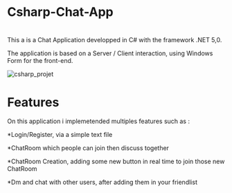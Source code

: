 # Csharp-Chat-App
#
This a is a Chat Application developped in C# with the framework .NET 5,0.

The application is based on a Server / Client interaction, using Windows Form for the front-end.


![csharp_projet](https://user-images.githubusercontent.com/19303925/140336242-ed7c3b64-3b22-4ca8-b230-382999fa82ea.GIF)

# Features
On this application i implemetended multiples features such as :

*Login/Register, via a simple text file

*ChatRoom which people can join then discuss together

*ChatRoom Creation, adding some new button in real time to join those new ChatRoom

*Dm and chat with other users, after adding them in your friendlist
